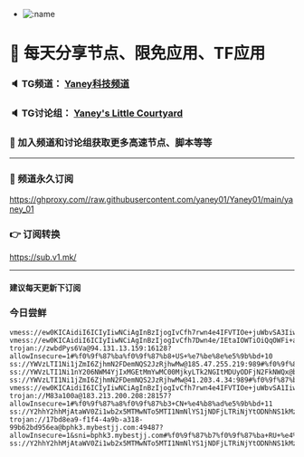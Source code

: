 +   ![:name](https://count.getloli.com/get/@yaney01?theme=gelbooru-h)

# 🚀 每天分享节点、限免应用、TF应用
### 🔈 TG频道： [Yaney科技频道](https://t.me/yaney_01) 
### 🔈 TG讨论组： [Yaney's Little Courtyard](https://t.me/+caB8IkK7JvMzM2I1)
### 🔔 加入频道和讨论组获取更多高速节点、脚本等等  
***
### 🔗  频道永久订阅
   https://ghproxy.com//raw.githubusercontent.com/yaney01/Yaney01/main/yaney_01
### 👉  订阅转换
   https://sub.v1.mk/
***
#### 建议每天更新下订阅

### 今日尝鲜

```
vmess://ew0KICAidiI6ICIyIiwNCiAgInBzIjogIvCfh7rwn4e4IFVTIOe+juWbvSA3IiwNCiAgImFkZCI6ICJjbS5kb2luYnRpbWVzLmNmIiwNCiAgInBvcnQiOiAiODAiLA0KICAiaWQiOiAiNTk4OTAwMzgtMThhNy00YjgxLWIwNDMtYTFmZTQ3NGJjNjU2IiwNCiAgImFpZCI6ICIwIiwNCiAgInNjeSI6ICJhdXRvIiwNCiAgIm5ldCI6ICJ3cyIsDQogICJ0eXBlIjogIm5vbmUiLA0KICAiaG9zdCI6ICJmcjEuZG9pbmIudGsiLA0KICAicGF0aCI6ICIvIiwNCiAgInRscyI6ICIiLA0KICAic25pIjogIiINCn0=
vmess://ew0KICAidiI6ICIyIiwNCiAgInBzIjogIvCfh7Dwn4e/IEtaIOWTiOiQqOWFi+aWr+WdpiA0IiwNCiAgImFkZCI6ICJ3d3cuOTYxMTAuc3RvcmUiLA0KICAicG9ydCI6ICI0NDMiLA0KICAiaWQiOiAiY2QwYTMyZTgtYTNlZS00ZjJkLWNiMDAtMWRkZjQxOGU3ZTFjIiwNCiAgImFpZCI6ICIwIiwNCiAgInNjeSI6ICJhdXRvIiwNCiAgIm5ldCI6ICJ3cyIsDQogICJ0eXBlIjogIm5vbmUiLA0KICAiaG9zdCI6ICJnZS5kb2luYi50ayIsDQogICJwYXRoIjogIi9TQiIsDQogICJ0bHMiOiAidGxzIiwNCiAgInNuaSI6ICIiDQp9
trojan://zwbdPys6Va@94.131.13.159:16128?allowInsecure=1#%f0%9f%87%ba%f0%9f%87%b8+US+%e7%be%8e%e5%9b%bd+10
ss://YWVzLTI1Ni1jZmI6ZjhmN2FDemNQS2JzRjhwMw@185.47.255.219:989#%f0%9f%87%ba%f0%9f%87%b8+US+%e7%be%8e%e5%9b%bd+2
ss://YWVzLTI1Ni1nY206NWM4YjIxMGEtMmYwMC00MjkyLTk2NGItMDUyODFjN2FkNWQx@bjcu.xzyunjiasu.icu:33952#%f0%9f%87%a8%f0%9f%87%b3+CN+%e4%b8%ad%e5%9b%bd+6
ss://YWVzLTI1Ni1jZmI6ZjhmN2FDemNQS2JzRjhwMw@41.203.4.34:989#%f0%9f%87%bf%f0%9f%87%a6+ZA+%e5%8d%97%e9%9d%9e+1
vmess://ew0KICAidiI6ICIyIiwNCiAgInBzIjogIvCfh7rwn4e4IFVTIOe+juWbvSA1IiwNCiAgImFkZCI6ICJkb3dubG9hZGluZy5jbWhrZy5ldS5vcmciLA0KICAicG9ydCI6ICI0NDMiLA0KICAiaWQiOiAiY2QwYTMyZTgtYTNlZS00ZjJkLWNiMDAtMWRkZjQxOGU3ZTFjIiwNCiAgImFpZCI6ICIwIiwNCiAgInNjeSI6ICJhdXRvIiwNCiAgIm5ldCI6ICJ3cyIsDQogICJ0eXBlIjogIm5vbmUiLA0KICAiaG9zdCI6ICJnZS5kb2luYi50ayIsDQogICJwYXRoIjogIi9TQiIsDQogICJ0bHMiOiAidGxzIiwNCiAgInNuaSI6ICIiDQp9
trojan://M83a100a@183.213.200.208:28157?allowInsecure=1#%f0%9f%87%a8%f0%9f%87%b3+CN+%e4%b8%ad%e5%9b%bd+11
ss://Y2hhY2hhMjAtaWV0Zi1wb2x5MTMwNTo5MTI1NmNlYS1jNDFjLTRiNjYtODNhNS1kMzQ4YzYzYTdiMDM@a.karyl.cc:32013#%f0%9f%87%a8%f0%9f%87%b3+CN+%e4%b8%ad%e5%9b%bd+8
trojan://17bd8ea9-f1f4-4a9b-a318-99b62bd956ea@bphk3.mybestjj.com:49487?allowInsecure=1&sni=bphk3.mybestjj.com#%f0%9f%87%b7%f0%9f%87%ba+RU+%e4%bf%84%e7%bd%97%e6%96%af%e8%81%94%e9%82%a6+9
ss://Y2hhY2hhMjAtaWV0Zi1wb2x5MTMwNTo5MTI1NmNlYS1jNDFjLTRiNjYtODNhNS1kMzQ4YzYzYTdiMDM@a.karyl.cc:32013#%f0%9f%87%a8%f0%9f%87%b3+CN+%e4%b8%ad%e5%9b%bd+12

